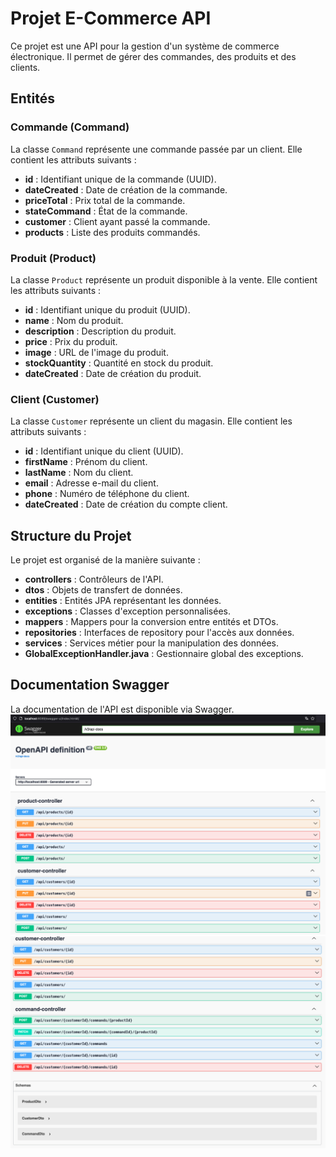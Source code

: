 # Projet E-Commerce API

Ce projet est une API pour la gestion d'un système de commerce électronique. Il permet de gérer des commandes, des produits et des clients.


## Entités

### Commande (Command)

La classe `Command` représente une commande passée par un client. Elle contient les attributs suivants :

- **id** : Identifiant unique de la commande (UUID).
- **dateCreated** : Date de création de la commande.
- **priceTotal** : Prix total de la commande.
- **stateCommand** : État de la commande.
- **customer** : Client ayant passé la commande.
- **products** : Liste des produits commandés.

### Produit (Product)

La classe `Product` représente un produit disponible à la vente. Elle contient les attributs suivants :

- **id** : Identifiant unique du produit (UUID).
- **name** : Nom du produit.
- **description** : Description du produit.
- **price** : Prix du produit.
- **image** : URL de l'image du produit.
- **stockQuantity** : Quantité en stock du produit.
- **dateCreated** : Date de création du produit.

### Client (Customer)

La classe `Customer` représente un client du magasin. Elle contient les attributs suivants :

- **id** : Identifiant unique du client (UUID).
- **firstName** : Prénom du client.
- **lastName** : Nom du client.
- **email** : Adresse e-mail du client.
- **phone** : Numéro de téléphone du client.
- **dateCreated** : Date de création du compte client.

## Structure du Projet

Le projet est organisé de la manière suivante :

- **controllers** : Contrôleurs de l'API.
- **dtos** : Objets de transfert de données.
- **entities** : Entités JPA représentant les données.
- **exceptions** : Classes d'exception personnalisées.
- **mappers** : Mappers pour la conversion entre entités et DTOs.
- **repositories** : Interfaces de repository pour l'accès aux données.
- **services** : Services métier pour la manipulation des données.
- **GlobalExceptionHandler.java** : Gestionnaire global des exceptions.


## Documentation Swagger

La documentation de l'API est disponible via Swagger.
![Documentation Swagger](https://github.com/Youssouf99/SpringShop/blob/master/image/Capture%20d%E2%80%99%C3%A9cran%202024-03-04%20%C3%A0%2018.12.00.png)
![](https://github.com/Youssouf99/SpringShop/blob/master/image/Capture%20d%E2%80%99%C3%A9cran%202024-03-04%20%C3%A0%2018.12.27.png)

